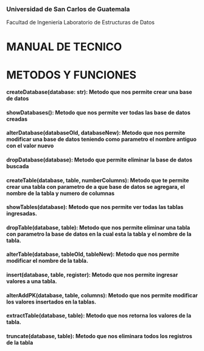 ### Universidad de San Carlos de Guatemala
Facultad de Ingeniería
Laboratorio de Estructuras de Datos

# MANUAL DE TECNICO

# METODOS Y FUNCIONES
#### createDatabase(database: str): Metodo que nos permite crear una base de datos
#### showDatabases(): Metodo que nos permite ver todas las base de datos creadas
#### alterDatabase(databaseOld, databaseNew): Metodo que nos permite modificar una base de datos teniendo como parametro el nombre antiguo con el valor nuevo
#### dropDatabase(database): Metodo que permite eliminar la base de datos buscada 
#### createTable(database, table, numberColumns): Metodo que te permite crear una tabla con parametro de a que base de datos se agregara, el nombre de la tabla y numero de columnas
#### showTables(database): Metodo que nos permite ver todas las tablas ingresadas.
#### dropTable(database, table): Metodo que nos permite eliminar una tabla con parametro la base de datos en la cual esta la tabla y el nombre de la tabla.
#### alterTable(database, tableOld, tableNew): Metodo que nos permite modificar el nombre de la tabla.
#### insert(database, table, register): Metodo que nos permite ingresar valores a una tabla.
#### alterAddPK(database, table, columns): Metodo que nos permite modificar los valores insertados en la tablas.
#### extractTable(database, table): Metodo que nos retorna los valores de la tabla.
#### truncate(database, table): Metodo que nos eliminara todos los registros de la tabla

